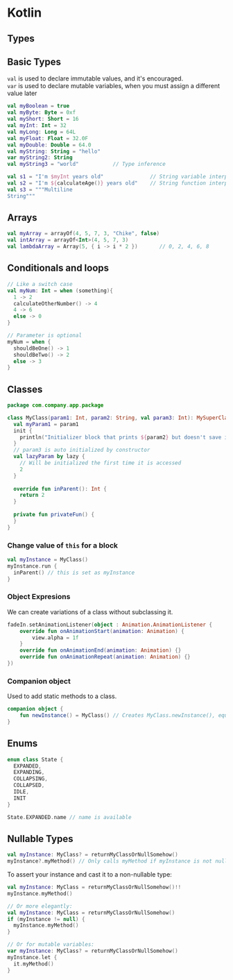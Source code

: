 # Kotlin

## Types

## Basic Types

`val` is used to declare immutable values, and it's encouraged.  
`var` is used to declare mutable variables, when you must assign a different value later

```kotlin
val myBoolean = true
val myByte: Byte = 0xf
val myShort: Short = 16
val myInt: Int = 32
val myLong: Long = 64L
val myFloat: Float = 32.0F
val myDouble: Double = 64.0
val myString: String = "hello"
var myString2: String
val myString3 = "world"           // Type inference

val s1 = "I'm $myInt years old"               // String variable interpolation
val s2 = "I'm ${calculateAge()} years old"    // String function interpolation
val s3 = """Multiline
String"""
```

## Arrays
```kotlin
val myArray = arrayOf(4, 5, 7, 3, "Chike", false)
val intArray = arrayOf<Int>(4, 5, 7, 3)
val lambdaArray = Array(5, { i -> i * 2 })       // 0, 2, 4, 6, 8
```

## Conditionals and loops
```kotlin
// Like a switch case
val myNum: Int = when (something){
  1 -> 2
  calculateOtherNumber() -> 4
  4 -> 6
  else -> 0
}

// Parameter is optional
myNum = when {
  shouldBeOne() -> 1
  shouldBeTwo() -> 2
  else -> 3
}
```

## Classes

```kotlin
package com.company.app.package

class MyClass(param1: Int, param2: String, val param3: Int): MySuperClass() {
  val myParam1 = param1
  init {
    println("Initializer block that prints ${param2} but doesn't save it")
  }
  // param3 is auto initialized by constructor
  val lazyParam by lazy {
    // Will be initialized the first time it is accessed
    2
  }
  
  override fun inParent(): Int {
    return 2
  }
  
  private fun privateFun() {
  }
}
```

### Change value of `this` for a block
```kotlin
val myInstance = MyClass()
myInstance.run {
  inParent() // this is set as myInstance
}
```

### Object Expresions

We can create variations of a class without subclassing it.

```kotlin
fadeIn.setAnimationListener(object : Animation.AnimationListener {
    override fun onAnimationStart(animation: Animation) {
        view.alpha = 1f
    }
    override fun onAnimationEnd(animation: Animation) {}
    override fun onAnimationRepeat(animation: Animation) {}
})
```

### Companion object

Used to add static methods to a class.

```kotlin
companion object {
    fun newInstance() = MyClass() // Creates MyClass.newInstance(), equivalent to calling MyClass()
}
```

## Enums
```kotlin
enum class State {
  EXPANDED,
  EXPANDING,
  COLLAPSING,
  COLLAPSED,
  IDLE,
  INIT
}

State.EXPANDED.name // name is available
```


## Nullable Types
```kotlin
val myInstance: MyClass? = returnMyClassOrNullSomehow()
myInstance?.myMethod() // Only calls myMethod if myInstance is not null
```

To assert your instance and cast it to a non-nullable type:
```kotlin
val myInstance: MyClass = returnMyClassOrNullSomehow()!!
myInstance.myMethod()

// Or more elegantly:
val myInstance: MyClass = returnMyClassOrNullSomehow()
if (myInstance != null) {
  myInstance.myMethod()
}

// Or for mutable variables:
var myInstance: MyClass? = returnMyClassOrNullSomehow()
myInstance.let {
  it.myMethod()
}
```
